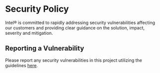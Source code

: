 # Security Policy
Intel&reg; is committed to rapidly addressing security vulnerabilities
affecting our customers and providing clear guidance on the solution,
impact, severity and mitigation.

## Reporting a Vulnerability
Please report any security vulnerabilities in this project utilizing
the guidelines [here](https://www.intel.com/content/www/us/en/security-center/vulnerability-handling-guidelines.html).
